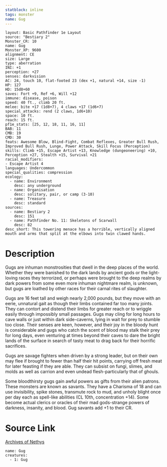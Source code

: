 ```yaml
---
statblock: inline
tags: monster
name: Gug
---
```

```statblock
layout: Basic Pathfinder 1e Layout
source: "Bestiary 2"
Monster_CR: 10
name: Gug
Monster_XP: 9600
alignment: CE
size: Large
type: aberration
INI: +1
perception: +27
senses: darkvision
AC: 24, touch 10, flat-footed 23 (dex +1, natural +14, size -1)
HP: 127
HD: 15d8+60
saves: Fort +9, Ref +6, Will +12
immune: disease, poison
speed: 40 ft., climb 20 ft.
melee: bite +17 (1d8+7), 4 claws +17 (1d6+7)
special_attacks: rend (2 claws, 1d6+10)
space: 10 ft.
reach: 15 ft.
pf1e_stats: [25, 12, 18, 11, 16, 11]
BAB: 11
CMB: 19
CMD: 30
feats: Awesome Blow, Blind-Fight, Combat Reflexes, Greater Bull Rush, Improved Bull Rush, Lunge, Power Attack, Skill Focus (Perception)
skills: Climb +15, Escape Artist +13, Knowledge (dungeoneering) +10, Perception +27, Stealth +15, Survival +21
racial_modifiers:
- Escape Artist 4
languages: Undercommon
special_qualities: compression
ecology:
  - name: Environment
    desc: any underground
  - name: Organisation
    desc: solitary, pair, or camp (3-10)
  - name: Treasure
    desc: standard
sources:
  - name: Bestiary 2
    desc: 151
  - name: Pathfinder No. 11: Skeletons of Scarwall
    desc: 82
desc_short: This towering menace has a horrible, vertically aligned mouth and arms that split at the elbows into twin clawed hands.
```
# Description
Gugs are inhuman monstrosities that dwell in the deep places of the world. Whether they were banished to the dark lands by ancient gods or the light-loving races they terrorized, or perhaps were brought to the deep realms by dark powers from some even more inhuman nightmare realm, is unknown, but gugs are loathed by other races for their carnal rites of slaughter.

Gugs are 16 feet tall and weigh nearly 2,000 pounds, but they move with an eerie, unnatural gait as though their limbs contained far too many joints. They can contort and distend their limbs for greater reach or to wriggle easily through impossibly small passages. Gugs may cling for long hours to cave walls or just within dark side-caverns, lying in wait for prey to stumble too close. Their senses are keen, however, and their joy in the bloody hunt is considerable and gugs who catch the scent of blood may stalk their prey for long days, even venturing at times beyond their caves to dare the bright lands of the surface in search of tasty meat to drag back for their horrific sacrifices.

Gugs are savage fighters when driven by a strong leader, but on their own may flee if brought to fewer than half their hit points, carrying off fresh meat for later feasting if they are able. They can subsist on fungi, slimes, and molds as well as carrion and even undead flesh-particularly that of ghouls.

Some bloodthirsty gugs gain awful powers as gifts from their alien patrons. These monsters are known as savants. They have a Charisma of 18 and can use invisibility, spike stones, transmute rock to mud, and unholy blight once per day each as spell-like abilities (CL 10th, concentration +14). Some become actual clerics or oracles of their mad gods-strange powers of darkness, insanity, and blood. Gug savants add +1 to their CR.
# Source Link
[Archives of Nethys](https://aonprd.com/MonsterDisplay.aspx?ItemName=Gug)
```encounter-table
name: Gug
creatures:
  - 1: Gug
```

